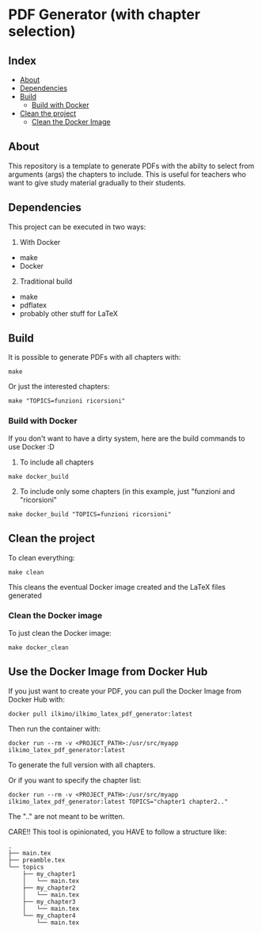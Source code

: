 # PDF Generator (with chapter selection)
## Index
- [About](#about)
- [Dependencies](#dependencies)
- [Build](#build)
  - [Build with Docker](#build-with-docker)
- [Clean the project](#clean-the-project)
    - [Clean the Docker Image](#clean-the-docker-stuff)

## About
This repository is a template to generate PDFs with the abilty to select 
from arguments (args) the chapters to include. This is useful for teachers 
who want to give study material gradually to their students.

## Dependencies
This project can be executed in two ways:
1) With Docker
- make
- Docker
2) Traditional build
- make
- pdflatex
- probably other stuff for LaTeX

## Build
It is possible to generate PDFs with all chapters with:
```/bin/bash
make
```
Or just the interested chapters:
```/bin/bash
make "TOPICS=funzioni ricorsioni"
```

### Build with Docker
If you don't want to have a dirty system, here are the
build commands to use Docker :D
1) To include all chapters
```/bin/bash
make docker_build
```
2) To include only some chapters (in this example, just "funzioni 
and "ricorsioni"
```/bin/bash
make docker_build "TOPICS=funzioni ricorsioni"
```

## Clean the project
To clean everything:
```/bin/bash
make clean
```
This cleans the eventual Docker image created and the LaTeX files generated

### Clean the Docker image
To just clean the Docker image:
```/bin/bash
make docker_clean
```

## Use the Docker Image from Docker Hub
If you just want to create your PDF, you can pull the Docker Image from Docker Hub with:
```/bin/bash
docker pull ilkimo/ilkimo_latex_pdf_generator:latest
```
Then run the container with:
```/bin/bash
docker run --rm -v <PROJECT_PATH>:/usr/src/myapp ilkimo_latex_pdf_generator:latest
```
To generate the full version with all chapters.

Or if you want to specify the chapter list:
```/bin/bash
docker run --rm -v <PROJECT_PATH>:/usr/src/myapp ilkimo_latex_pdf_generator:latest TOPICS="chapter1 chapter2.."
```
The ".." are not meant to be written.

CARE!! This tool is opinionated, you HAVE to follow a structure like:
```
.
├── main.tex
├── preamble.tex
└── topics
    ├── my_chapter1
    │   └── main.tex
    ├── my_chapter2
    │   └── main.tex
    ├── my_chapter3
    │   └── main.tex
    └── my_chapter4
        └── main.tex
```
